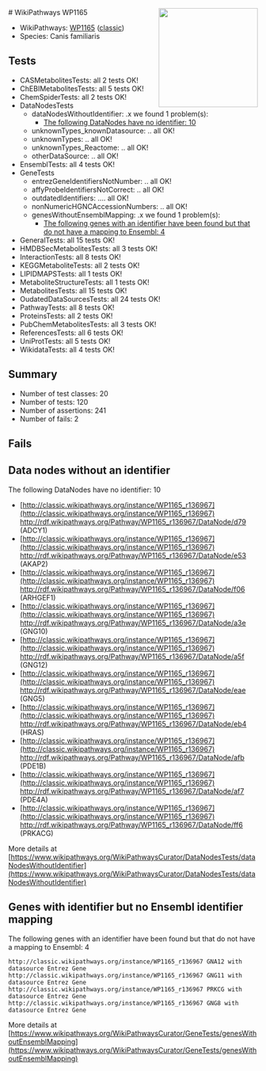 <img style="float: right; width: 200px" src="https://upload.wikimedia.org/wikipedia/commons/thumb/8/83/Wplogo_with_text_500.png/640px-Wplogo_with_text_500.png" />
# WikiPathways WP1165

* WikiPathways: [WP1165](https://wikipathways.org/pathways/WP1165) ([classic](https://classic.wikipathways.org/instance/WP1165))
* Species: Canis familiaris
## Tests
* CASMetabolitesTests: all 2 tests OK!
* ChEBIMetabolitesTests: all 5 tests OK!
* ChemSpiderTests: all 2 tests OK!
* DataNodesTests
    * dataNodesWithoutIdentifier: .x we found 1 problem(s):
        * [The following DataNodes have no identifier: 10](#8792c490)
    * unknownTypes_knownDatasource: .. all OK!
    * unknownTypes: .. all OK!
    * unknownTypes_Reactome: .. all OK!
    * otherDataSource: .. all OK!
* EnsemblTests: all 4 tests OK!
* GeneTests
    * entrezGeneIdentifiersNotNumber: .. all OK!
    * affyProbeIdentifiersNotCorrect: .. all OK!
    * outdatedIdentifiers: .... all OK!
    * nonNumericHGNCAccessionNumbers: .. all OK!
    * genesWithoutEnsemblMapping: .x we found 1 problem(s):
        * [The following genes with an identifier have been found but that do not have a mapping to Ensembl: 4](#40286d86)
* GeneralTests: all 15 tests OK!
* HMDBSecMetabolitesTests: all 3 tests OK!
* InteractionTests: all 8 tests OK!
* KEGGMetaboliteTests: all 2 tests OK!
* LIPIDMAPSTests: all 1 tests OK!
* MetaboliteStructureTests: all 1 tests OK!
* MetabolitesTests: all 15 tests OK!
* OudatedDataSourcesTests: all 24 tests OK!
* PathwayTests: all 8 tests OK!
* ProteinsTests: all 2 tests OK!
* PubChemMetabolitesTests: all 3 tests OK!
* ReferencesTests: all 6 tests OK!
* UniProtTests: all 5 tests OK!
* WikidataTests: all 4 tests OK!


## Summary

* Number of test classes: 20
* Number of tests: 120
* Number of assertions: 241
* Number of fails: 2

## Fails

<a name="8792c490" />

## Data nodes without an identifier

The following DataNodes have no identifier: 10

* [http://classic.wikipathways.org/instance/WP1165_r136967](http://classic.wikipathways.org/instance/WP1165_r136967) http://rdf.wikipathways.org/Pathway/WP1165_r136967/DataNode/d79 (ADCY1)
* [http://classic.wikipathways.org/instance/WP1165_r136967](http://classic.wikipathways.org/instance/WP1165_r136967) http://rdf.wikipathways.org/Pathway/WP1165_r136967/DataNode/e53 (AKAP2)
* [http://classic.wikipathways.org/instance/WP1165_r136967](http://classic.wikipathways.org/instance/WP1165_r136967) http://rdf.wikipathways.org/Pathway/WP1165_r136967/DataNode/f06 (ARHGEF1)
* [http://classic.wikipathways.org/instance/WP1165_r136967](http://classic.wikipathways.org/instance/WP1165_r136967) http://rdf.wikipathways.org/Pathway/WP1165_r136967/DataNode/a3e (GNG10)
* [http://classic.wikipathways.org/instance/WP1165_r136967](http://classic.wikipathways.org/instance/WP1165_r136967) http://rdf.wikipathways.org/Pathway/WP1165_r136967/DataNode/a5f (GNG12)
* [http://classic.wikipathways.org/instance/WP1165_r136967](http://classic.wikipathways.org/instance/WP1165_r136967) http://rdf.wikipathways.org/Pathway/WP1165_r136967/DataNode/eae (GNG5)
* [http://classic.wikipathways.org/instance/WP1165_r136967](http://classic.wikipathways.org/instance/WP1165_r136967) http://rdf.wikipathways.org/Pathway/WP1165_r136967/DataNode/eb4 (HRAS)
* [http://classic.wikipathways.org/instance/WP1165_r136967](http://classic.wikipathways.org/instance/WP1165_r136967) http://rdf.wikipathways.org/Pathway/WP1165_r136967/DataNode/afb (PDE1B)
* [http://classic.wikipathways.org/instance/WP1165_r136967](http://classic.wikipathways.org/instance/WP1165_r136967) http://rdf.wikipathways.org/Pathway/WP1165_r136967/DataNode/af7 (PDE4A)
* [http://classic.wikipathways.org/instance/WP1165_r136967](http://classic.wikipathways.org/instance/WP1165_r136967) http://rdf.wikipathways.org/Pathway/WP1165_r136967/DataNode/ff6 (PRKACG)


More details at [https://www.wikipathways.org/WikiPathwaysCurator/DataNodesTests/dataNodesWithoutIdentifier](https://www.wikipathways.org/WikiPathwaysCurator/DataNodesTests/dataNodesWithoutIdentifier)

<a name="40286d86" />

## Genes with identifier but no Ensembl identifier mapping

The following genes with an identifier have been found but that do not have a mapping to Ensembl: 4
```
http://classic.wikipathways.org/instance/WP1165_r136967 GNA12 with datasource Entrez Gene
http://classic.wikipathways.org/instance/WP1165_r136967 GNG11 with datasource Entrez Gene
http://classic.wikipathways.org/instance/WP1165_r136967 PRKCG with datasource Entrez Gene
http://classic.wikipathways.org/instance/WP1165_r136967 GNG8 with datasource Entrez Gene
```

More details at [https://www.wikipathways.org/WikiPathwaysCurator/GeneTests/genesWithoutEnsemblMapping](https://www.wikipathways.org/WikiPathwaysCurator/GeneTests/genesWithoutEnsemblMapping)

